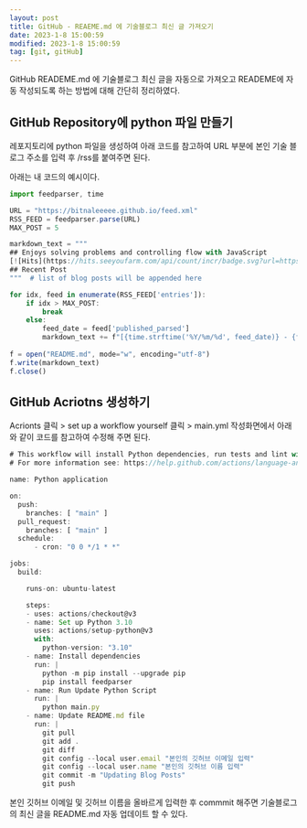 ```yaml
---
layout: post
title: GitHub - REAEME.md 에 기술블로그 최신 글 가져오기
date: 2023-1-8 15:00:59
modified: 2023-1-8 15:00:59
tag: [git, gitHub]
---
```


GitHub READEME.md 에 기술블로그 최신 글을 자동으로 가져오고 READEME에 자동 작성되도록 하는 방법에 대해 간단히 정리하였다.

## GitHub Repository에 python 파일 만들기
레포지토리에 python 파일을 생성하여 아래 코드를 참고하여 URL 부분에 본인 기술 블로그 주소를 입력 후 /rss를 붙여주면 된다.

아래는 내 코드의 예시이다.

```javascript
import feedparser, time

URL = "https://bitnaleeeee.github.io/feed.xml"
RSS_FEED = feedparser.parse(URL)
MAX_POST = 5

markdown_text = """
## Enjoys solving problems and controlling flow with JavaScript
[![Hits](https://hits.seeyoufarm.com/api/count/incr/badge.svg?url=https%3A%2F%2Fgithub.com%2Fbitnaleeeee&count_bg=%23555555&title_bg=%23555555&icon=&icon_color=%23E7E7E7&title=hits&edge_flat=false)](https://hits.seeyoufarm.com)
## Recent Post 
"""  # list of blog posts will be appended here

for idx, feed in enumerate(RSS_FEED['entries']):
    if idx > MAX_POST:
        break
    else:
        feed_date = feed['published_parsed']
        markdown_text += f"[{time.strftime('%Y/%m/%d', feed_date)} - {feed['title']}]({feed['link']}) <br/>\n"
        
f = open("README.md", mode="w", encoding="utf-8")
f.write(markdown_text)
f.close()
```


## GitHub Acriotns 생성하기
Acrionts 클릭 > set up a workflow yourself 클릭 > main.yml 작성화면에서 아래와 같이 코드를 참고하여 수정해 주면 된다.

```javascript
# This workflow will install Python dependencies, run tests and lint with a single version of Python
# For more information see: https://help.github.com/actions/language-and-framework-guides/using-python-with-github-actions

name: Python application

on:
  push:
    branches: [ "main" ]
  pull_request:
    branches: [ "main" ]
  schedule:
      - cron: "0 0 */1 * *"

jobs:
  build:

    runs-on: ubuntu-latest

    steps:
    - uses: actions/checkout@v3
    - name: Set up Python 3.10
      uses: actions/setup-python@v3
      with:
        python-version: "3.10"
    - name: Install dependencies
      run: |
        python -m pip install --upgrade pip
        pip install feedparser
    - name: Run Update Python Script
      run: |
        python main.py
    - name: Update README.md file
      run: | 
        git pull
        git add .
        git diff
        git config --local user.email "본인의 깃허브 이메일 입력"
        git config --local user.name "본인의 깃허브 이름 입력"
        git commit -m "Updating Blog Posts"
        git push
```
본인 깃허브 이메일 및 깃허브 이름을 올바르게 입력한 후 commmit 해주면
기술블로그의 최신 글을 README.md 자동 업데이트 할 수 있다. 